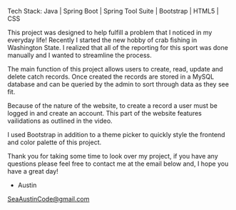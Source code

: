 Tech Stack: 
Java | Spring Boot | Spring Tool Suite | Bootstrap | HTML5 | CSS

This project was designed to help fulfill a problem that I noticed in my everyday life! Recently I started the new hobby of crab fishing in Washington State. I realized that all of the reporting for this sport was done manually and I wanted to streamline the process.

The main function of this project allows users to create, read, update and delete catch records. Once created the records are stored in a MySQL database and can be queried by the admin to sort through data as they see fit. 

Because of the nature of the website, to create a record a user must be logged in and create an account. This part of the website features vailidations as outlined in the video. 

I used Bootstrap in addition to a theme picker to quickly style the frontend and color palette of this project.  

Thank you for taking some time to look over my project, if you have any questions please feel free to contact me at the email below and, I hope you have a great day! 

- Austin

SeaAustinCode@gmail.com
